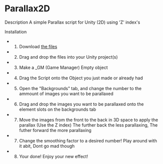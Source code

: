 Parallax2D
==========
Description
A simple Parallax script for Unity (2D) using 'Z' index's

Installation
+ 1. Download [the files](https://github.com/joedanhol/Parallax2D/archive/master.zip)
+ 2. Drag and drop the files into your Unity project(s)
+ 3. Make a _GM (Game Manager) Empty object
+ 4. Drag the Script onto the Object you just made or already had
+ 5. Open the "Backgrounds" tab, and change the number to the ammount of images you want to be parallaxed
+ 6. Drag and drop the images you want to be parallaxed onto the element slots on the backgrounds tab
+ 7. Move the images from the front to the back in 3D space to apply the parallax (Use the Z index) The further back the less parallaxing, The futher forward the more parallaxing
+ 7. Change the smoothing factor to a desired number! Play around with it abit, Dont go mad though
+ 8. Your done! Enjoy your new effect! 
